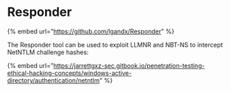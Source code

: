 # Responder

{% embed url="https://github.com/lgandx/Responder" %}

The Responder tool can be used to exploit LLMNR and NBT-NS to intercept NetNTLM challenge hashes:

{% embed url="https://jarrettgxz-sec.gitbook.io/penetration-testing-ethical-hacking-concepts/windows-active-directory/authentication/netntlm" %}
